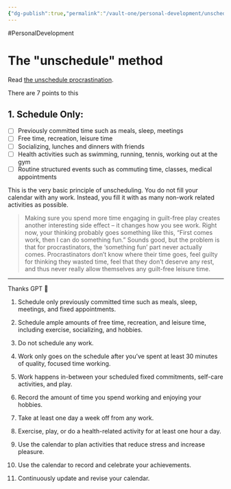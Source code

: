```yaml
---
{"dg-publish":true,"permalink":"/vault-one/personal-development/unschedule/"}
---
```


#PersonalDevelopment 

# The "unschedule" method
Read [the unschedule procrastination](https://www.njlifehacks.com/the-unschedule-procrastination/).

There are 7 points to this

## 1. Schedule Only:
- [ ] Previously committed time such as meals, sleep, meetings
- [ ] Free time, recreation, leisure time
- [ ] Socializing, lunches and dinners with friends
- [ ] Health activities such as swimming, running, tennis, working out at the gym
- [ ] Routine structured events such as commuting time, classes, medical appointments

This is the very basic principle of unscheduling. You do not fill your calendar with any work. Instead, you fill it with as many non-work related activities as possible.

> Making sure you spend more time engaging in guilt-free play creates another interesting side effect – it changes how you see work. Right now, your thinking probably goes something like this, “First comes work, then I can do something fun.” Sounds good, but the problem is that for procrastinators, the ‘something fun’ part never actually comes. Procrastinators don’t know where their time goes, feel guilty for thinking they wasted time, feel that they don’t deserve any rest, and thus never really allow themselves any guilt-free leisure time.



---

Thanks GPT 🙏

1.  Schedule only previously committed time such as meals, sleep, meetings, and fixed appointments.
    
2.  Schedule ample amounts of free time, recreation, and leisure time, including exercise, socializing, and hobbies.
    
3.  Do not schedule any work.
    
4.  Work only goes on the schedule after you’ve spent at least 30 minutes of quality, focused time working.
    
5.  Work happens in-between your scheduled fixed commitments, self-care activities, and play.
    
6.  Record the amount of time you spend working and enjoying your hobbies.
    
7.  Take at least one day a week off from any work.
    
8.  Exercise, play, or do a health-related activity for at least one hour a day.
    
9.  Use the calendar to plan activities that reduce stress and increase pleasure.
    
10.  Use the calendar to record and celebrate your achievements.
    
11.  Continuously update and revise your calendar.